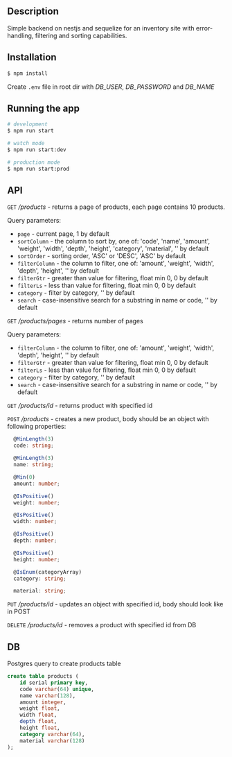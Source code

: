## Description

Simple backend on nestjs and sequelize for an inventory site with error-handling, filtering and sorting capabilities.

## Installation

```bash
$ npm install
```

Create `.env` file in root dir with _DB_USER_, _DB_PASSWORD_ and _DB_NAME_

## Running the app

```bash
# development
$ npm run start

# watch mode
$ npm run start:dev

# production mode
$ npm run start:prod
```

## API

`GET` _/products_ - returns a page of products, each page contains 10 products.

Query parameters:
- `page` - current page, 1 by default
- `sortColumn` - the column to sort by, one of: 'code', 'name', 'amount', 'weight', 'width', 'depth', 'height', 'category', 'material', '' by default
- `sortOrder` - sorting order, 'ASC' or 'DESC', 'ASC' by default
- `filterColumn` - the column to filter, one of: 'amount', 'weight', 'width', 'depth', 'height', '' by default
- `filterGtr` - greater than value for filtering, float min 0, 0 by default
- `filterLs` - less than value for filtering, float min 0, 0 by default
- `category` - filter by category, '' by default
- `search` - case-insensitive search for a substring in name or code, '' by default

`GET` _/products/pages_ - returns number of pages

Query parameters:
- `filterColumn` - the column to filter, one of: 'amount', 'weight', 'width', 'depth', 'height', '' by default
- `filterGtr` - greater than value for filtering, float min 0, 0 by default
- `filterLs` - less than value for filtering, float min 0, 0 by default
- `category` - filter by category, '' by default
- `search` - case-insensitive search for a substring in name or code, '' by default

`GET` _/products/id_ - returns product with specified id 

`POST` _/products_ - creates a new product, body should be an object with following properties:
```typescript
  @MinLength(3)
  code: string;

  @MinLength(3)
  name: string;

  @Min(0)
  amount: number;

  @IsPositive()
  weight: number;

  @IsPositive()
  width: number;

  @IsPositive()
  depth: number;

  @IsPositive()
  height: number;

  @IsEnum(categoryArray)
  category: string;

  material: string;
```

`PUT` _/products/id_ - updates an object with specified id, body should look like in POST 

`DELETE` _/products/id_ - removes a product with specified id from DB

## DB

Postgres query to create products table

```sql
create table products (
	id serial primary key,
	code varchar(64) unique,
	name varchar(128),
	amount integer,
	weight float,
	width float,
	depth float,
	height float,
	category varchar(64),
	material varchar(128)
);
```

